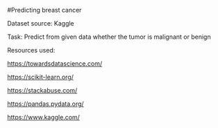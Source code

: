 #Predicting breast cancer

Dataset source: Kaggle  

Task: Predict from given data whether the tumor is malignant or benign

Resources used:

https://towardsdatascience.com/

https://scikit-learn.org/

https://stackabuse.com/

https://pandas.pydata.org/

https://www.kaggle.com/
